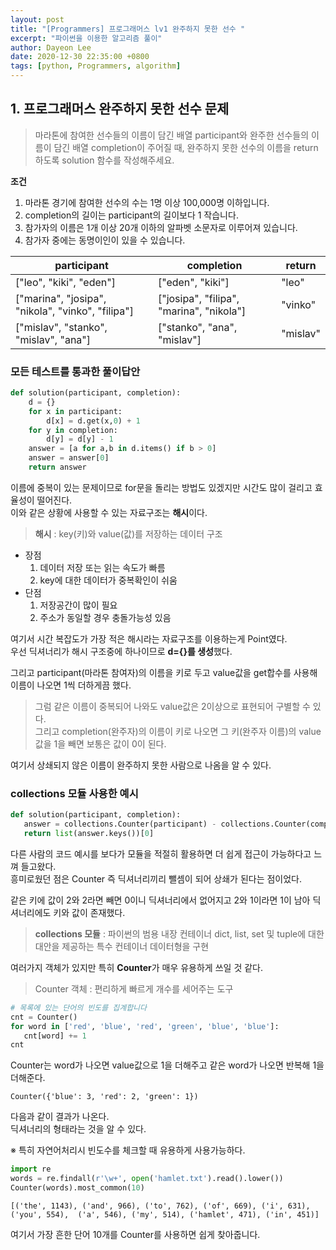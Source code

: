 ```yaml
---
layout: post
title: "[Programmers] 프로그래머스 lv1 완주하지 못한 선수 "
excerpt: "파이썬을 이용한 알고리즘 풀이"
author: Dayeon Lee
date: 2020-12-30 22:35:00 +0800
tags: [python, Programmers, algorithm]
---
```



## 1. 프로그래머스 완주하지 못한 선수 문제  
> 마라톤에 참여한 선수들의 이름이 담긴 배열 participant와 완주한 선수들의 이름이 담긴 배열 completion이 주어질 때, 완주하지 못한 선수의 이름을 return 하도록 solution 함수를 작성해주세요.

**조건**
1. 마라톤 경기에 참여한 선수의 수는 1명 이상 100,000명 이하입니다.
2. completion의 길이는 participant의 길이보다 1 작습니다.
3. 참가자의 이름은 1개 이상 20개 이하의 알파벳 소문자로 이루어져 있습니다.
4. 참가자 중에는 동명이인이 있을 수 있습니다.


|participant|completion|return|
|--|--|--|
|["leo", "kiki", "eden"]|["eden", "kiki"]|"leo"|
|["marina", "josipa", "nikola", "vinko", "filipa"]|["josipa", "filipa", "marina", "nikola"]|"vinko"|
|["mislav", "stanko", "mislav", "ana"]|["stanko", "ana", "mislav"]|"mislav"|


### 모든 테스트를 통과한 풀이답안

```Python
def solution(participant, completion):
    d = {}
    for x in participant:
        d[x] = d.get(x,0) + 1
    for y in completion:
        d[y] = d[y] - 1
    answer = [a for a,b in d.items() if b > 0]
    answer = answer[0]
    return answer
  ```


이름에 중복이 있는 문제이므로 for문을 돌리는 방법도 있겠지만 시간도 많이 걸리고 효율성이 떨어진다.  
이와 같은 상황에 사용할 수 있는 자료구조는 **해시**이다.  

> **해시** : key(키)와 value(값)를 저장하는 데이터 구조 

- 장점
    1. 데이터 저장 또는 읽는 속도가 빠름 
    2. key에 대한 데이터가 중복확인이 쉬움
- 단점
    1. 저장공간이 많이 필요
    2. 주소가 동일할 경우 충돌가능성 있음 
    
    

여기서 시간 복잡도가 가장 적은 해시라는 자료구조를 이용하는게 Point였다.  
우선 딕셔너리가 해시 구조중에 하나이므로 **d={}를 생성**했다.   


그리고 participant(마라톤 참여자)의 이름을 키로 두고 value값을 get합수를 사용해 이름이 나오면 1씩 더하게끔 했다.   


> 그럼 같은 이름이 중복되어 나와도 value값은 2이상으로 표현되어 구별할 수 있다.  
그리고 completion(완주자)의 이름이 키로 나오면 그 키(완주자 이름)의 value값을 1을 빼면 보통은 값이 0이 된다.  


여기서 상쇄되지 않은 이름이 완주하지 못한 사람으로 나옴을 알 수 있다.   


### collections 모듈 사용한 예시 
 ```Python
 def solution(participant, completion):
    answer = collections.Counter(participant) - collections.Counter(completion)
    return list(answer.keys())[0]

 ```
 
 다른 사람의 코드 예시를 보다가 모듈을 적절히 활용하면 더 쉽게 접근이 가능하다고 느껴 들고왔다.  
 흥미로웠던 점은 Counter 즉 딕셔너리끼리 뺄셈이 되어 상쇄가 된다는 점이었다.   
 
 
 같은 키에 값이 2와 2라면 빼면 0이니 딕셔너리에서 없어지고 2와 1이라면 1이 남아 딕셔너리에도 키와 값이 존재했다. 
 
 
 > **collections 모듈** : 파이썬의 범용 내장 컨테이너 dict, list, set 및 tuple에 대한 대안을 제공하는 특수 컨테이너 데이터형을 구현
 
 
 여러가지 객체가 있지만 특히 **Counter**가 매우 유용하게 쓰일 것 같다.  
 
 
 > Counter 객체 : 편리하게 빠르게 개수를 세어주는 도구 
 
 
 ```Python
# 목록에 있는 단어의 빈도를 집계합니다
cnt = Counter()
for word in ['red', 'blue', 'red', 'green', 'blue', 'blue']:
    cnt[word] += 1
cnt
```

Counter는 word가 나오면 value값으로 1을 더해주고 같은 word가 나오면 반복해 1을 더해준다.   

```
Counter({'blue': 3, 'red': 2, 'green': 1})
```

다음과 같이 결과가 나온다.   
딕셔너리의 형태라는 것을 알 수 있다.   


※ 특히 자연어처리시 빈도수를 체크할 때 유용하게 사용가능하다.   

 ```Python
import re
words = re.findall(r'\w+', open('hamlet.txt').read().lower())
Counter(words).most_common(10)
 ```

 ```
[('the', 1143), ('and', 966), ('to', 762), ('of', 669), ('i', 631),
 ('you', 554),  ('a', 546), ('my', 514), ('hamlet', 471), ('in', 451)]
  ```
  

 여기서 가장 흔한 단어 10개를 Counter를 사용하면 쉽게 찾아줍니다.   
 
 
